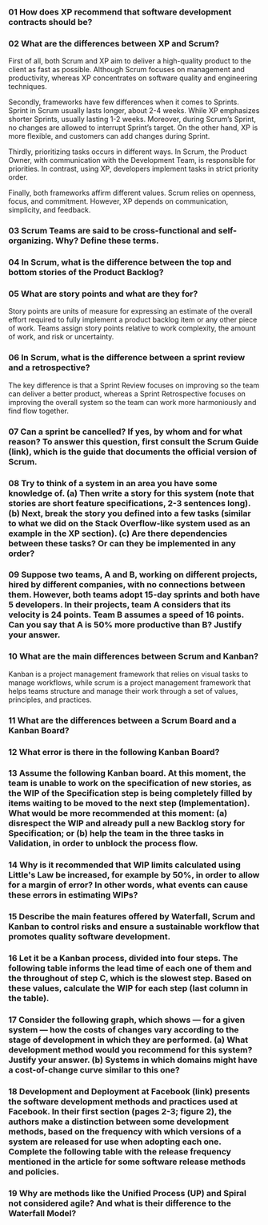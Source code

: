 ### 01 How does XP recommend that software development contracts should be?

### 02 What are the differences between XP and Scrum?
First of all, both Scrum and XP aim to deliver a high-quality product to the client as fast as possible. Although Scrum focuses on management and productivity, whereas XP concentrates on software quality and engineering techniques.

Secondly, frameworks have few differences when it comes to Sprints. Sprint in Scrum usually lasts longer, about 2-4 weeks. While XP emphasizes shorter Sprints, usually lasting 1-2 weeks. Moreover, during Scrum’s Sprint, no changes are allowed to interrupt Sprint’s target. On the other hand, XP is more flexible, and customers can add changes during Sprint.

Thirdly, prioritizing tasks occurs in different ways. In Scrum, the Product Owner, with communication with the Development Team, is responsible for priorities. In contrast, using XP, developers implement tasks in strict priority order.

Finally, both frameworks affirm different values. Scrum relies on openness, focus, and commitment. However, XP depends on communication, simplicity, and feedback.

### 03 Scrum Teams are said to be cross-functional and self-organizing. Why? Define these terms.

### 04 In Scrum, what is the difference between the top and bottom stories of the Product Backlog?

### 05 What are story points and what are they for?
Story points are units of measure for expressing an estimate of the overall effort required to fully implement a product backlog item or any other piece of work. Teams assign story points relative to work complexity, the amount of work, and risk or uncertainty.

### 06 In Scrum, what is the difference between a sprint review and a retrospective?
The key difference is that a Sprint Review focuses on improving so the team can deliver a better product, whereas a Sprint Retrospective focuses on improving the overall system so the team can work more harmoniously and find flow together.

### 07 Can a sprint be cancelled? If yes, by whom and for what reason? To answer this question, first consult the Scrum Guide (link), which is the guide that documents the official version of Scrum.

### 08 Try to think of a system in an area you have some knowledge of. (a) Then write a story for this system (note that stories are short feature specifications, 2-3 sentences long). (b) Next, break the story you defined into a few tasks (similar to what we did on the Stack Overflow-like system used as an example in the XP section). (c) Are there dependencies between these tasks? Or can they be implemented in any order?

### 09 Suppose two teams, A and B, working on different projects, hired by different companies, with no connections between them. However, both teams adopt 15-day sprints and both have 5 developers. In their projects, team A considers that its velocity is 24 points. Team B assumes a speed of 16 points. Can you say that A is 50% more productive than B? Justify your answer.

### 10 What are the main differences between Scrum and Kanban?
Kanban is a project management framework that relies on visual tasks to manage workflows, while scrum is a project management framework that helps teams structure and manage their work through a set of values, principles, and practices.

### 11 What are the differences between a Scrum Board and a Kanban Board?

### 12 What error is there in the following Kanban Board?

### 13 Assume the following Kanban board. At this moment, the team is unable to work on the specification of new stories, as the WIP of the Specification step is being completely filled by items waiting to be moved to the next step (Implementation). What would be more recommended at this moment: (a) disrespect the WIP and already pull a new Backlog story for Specification; or (b) help the team in the three tasks in Validation, in order to unblock the process flow.

### 14 Why is it recommended that WIP limits calculated using Little's Law be increased, for example by 50%, in order to allow for a margin of error? In other words, what events can cause these errors in estimating WIPs?

### 15 Describe the main features offered by Waterfall, Scrum and Kanban to control risks and ensure a sustainable workflow that promotes quality software development.

### 16 Let it be a Kanban process, divided into four steps. The following table informs the lead time of each one of them and the throughout of step C, which is the slowest step. Based on these values, calculate the WIP for each step (last column in the table).

### 17 Consider the following graph, which shows — for a given system — how the costs of changes vary according to the stage of development in which they are performed. (a) What development method would you recommend for this system? Justify your answer. (b) Systems in which domains might have a cost-of-change curve similar to this one?

### 18 Development and Deployment at Facebook (link) presents the software development methods and practices used at Facebook. In their first section (pages 2-3; figure 2), the authors make a distinction between some development methods, based on the frequency with which versions of a system are released for use when adopting each one. Complete the following table with the release frequency mentioned in the article for some software release methods and policies.

### 19 Why are methods like the Unified Process (UP) and Spiral not considered agile? And what is their difference to the Waterfall Model?
